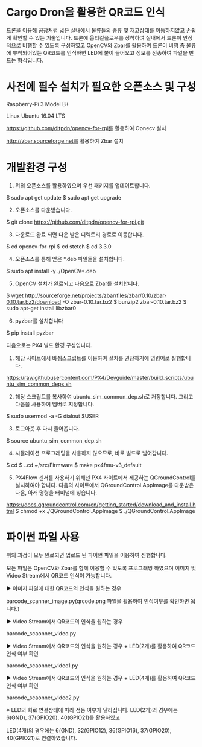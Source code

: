 # Cargo Dron을 활용한 QR코드 인식

드론을 이용해 공장처럼 넓은 실내에서 물류들의 종류 및 재고상태를 이동하지않고 손쉽게 확인할 수 있는 기술입니다. 드론에 옵티컬플로우를 장착하여 실내에서 드론이 안정적으로 비행할 수 있도록 구성하였고 OpenCV와 Zbar를 활용하여 드론이 비행 중 물류에 부착되어있는 QR코드를 인식하면 LED에 불이 들어오고 정보를 전송하여 파일을 만드는 형식입니다.

# 사전에 필수 설치가 필요한 오픈소스 및 구성

Raspberry-Pi 3 Model B+

Linux Ubuntu 16.04 LTS

https://github.com/dltpdn/opencv-for-rpi를 활용하여 Opnecv 설치

http://zbar.sourceforge.net를 활용하여 Zbar 설치

# 개발환경 구성

 1. 위의 오픈소스를 활용하였으며 우선 패키지를 업데이트합니다.

 $ sudo apt get update
 $ sudo apt get upgrade

2. 오픈소스를 다운받습니다.

 $ git clone https://github.com/dltpdn/opencv-for-rpi.git 

3. 다운로드 완료 되면 다운 받은 디렉토리 경로로 이동합니다.

 $ cd opencv-for-rpi
 $ cd stetch
 $ cd 3.3.0

4. 오픈소스를 통해 얻은 *.deb 파일들을 설치합니다.

 $ sudo apt install -y ./OpenCV*.deb

5. OpenCV 설치가 완료되고 다음으로 Zbar를 설치합니다.

 $ wget http://sourceforge.net/projects/zbar/files/zbar/0.10/zbar-0.10.tar.bz2/download -O zbar-0.10.tar.bz2
 $ bunzip2 zbar-0.10.tar.bz2
 $ sudo apt-get install libzbar0

6. pyzbar를 설치합니다

 $ pip install pyzbar
 
다음으로는 PX4 빌드 환경 구성입니다. 

1. 해당 사이트에서 바쉬스크립트를 이용하여 설치를 권장하기에 명령어로 실행합니다.

 https://raw.githubusercontent.com/PX4/Devguide/master/build_scripts/ubuntu_sim_common_deps.sh
     
2. 해당 스크립트를 복사하여 ubuntu_sim_common_dep.sh로 저장합니다. 그리고 다음을 사용하여 멤버로 지정합니다.

 $ sudo usermod -a -G dialout $USER

3. 로그아웃 후 다시 들어옵니다. 

 $ source ubuntu_sim_common_dep.sh

4. 시뮬레이션 프로그래밍을 사용하지 않으므로, 바로 빌드로 넘어갑니다. 

 $ cd 
 $ ..cd ~/src/Firmware
 $ make px4fmu-v3_default

5. PX4Flow 센서를 사용하기 위해선 PX4 사이트에서 제공하는 QGroundControl를 설치하여야 합니다. 
다음의 사이트에서 QGroundControl.AppImage를 다운받은 다음, 아래 명령을 터미널에 넣습니다.

 https://docs.qgroundcontrol.com/en/getting_started/download_and_install.html
 $ chmod +x ./QGroundControl.AppImage
 $ ./QGroundControl.AppImage

# 파이썬 파일 사용
 
 위의 과정이 모두 완료되면 업로드 된 파이썬 파일을 이용하여 진행합니다. 
 
 모든 파일은 OpenCV와 Zbar를 함께 이용할 수 있도록 프로그래밍 하였으며 이미지 및 Video Stream에서 QR코드 인식이 가능합니다.
 
▶ 이미지 파일에 대한 QR코드의 인식을 원하는 경우
 
 barcode_scanner_image.py(qrcode.png 파일을 활용하여 인식여부를 확인하면 됩니다.)

▶ Video Stream에서 QR코드의 인식을 원하는 경우

 barcode_scaonner_video.py

▶ Video Stream에서 QR코드의 인식을 원하는 경우 + LED(2개)를 활용하여 QR코드 인식 여부 확인

 barcode_scaonner_video1.py

▶ Video Stream에서 QR코드의 인식을 원하는 경우 + LED(4개)를 활용하여 QR코드 인식 여부 확인

 barcode_scaonner_video2.py

※ LED의 회로 연결상태에 따라 점등 여부가 달라집니다. LED(2개)의 경우에는 6(GND), 37(GPIO20), 40(GPIO21)를 활용하였고

LED(4개)의 경우에는 6(GND), 32(GPIO12), 36(GPIO16), 37(GPIO20), 40(GPIO21)로 연결하였습니다.
